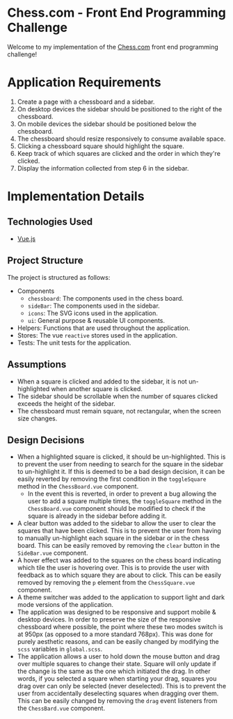 # Chess.com - Front End Programming Challenge
Welcome to my implementation of the [Chess.com](https://chess.com) front end programming challenge!

# Application Requirements
1. Create a page with a chessboard and a sidebar.
2. On desktop devices the sidebar should be positioned to the right of the chessboard.
3. On mobile devices the sidebar should be positioned below the chessboard.
4. The chessboard should resize responsively to consume available space.
5. Clicking a chessboard square should highlight the square.
6. Keep track of which squares are clicked and the order in which they're clicked.
7. Display the information collected from step 6 in the sidebar.

# Implementation Details
## Technologies Used
 - [Vue.js](https://vuejs.org/)

## Project Structure
The project is structured as follows:
- Components
  - `chessboard`: The components used in the chess board.
  - `sideBar`: The components used in the sidebar.
  - `icons`: The SVG icons used in the application.
  - `ui`: General purpose & reusable UI components.
- Helpers: Functions that are used throughout the application.
- Stores: The vue `reactive` stores used in the application.
- Tests: The unit tests for the application.

## Assumptions
- When a square is clicked and added to the sidebar, it is not un-highlighted when another square is clicked.
- The sidebar should be scrollable when the number of squares clicked exceeds the height of the sidebar.
- The chessboard must remain square, not rectangular, when the screen size changes.

## Design Decisions
- When a highlighted square is clicked, it should be un-highlighted. This is to prevent the user from needing to search for the square in the sidebar to un-highlight it. If this is deemed to be a bad design decision, it can be easily reverted by removing the first condition in the `toggleSquare` method in the `ChessBoard.vue` component. 
  - In the event this is reverted, in order to prevent a bug allowing the user to add a square multiple times, the `toggleSquare` method in the `ChessBoard.vue` component should be modified to check if the square is already in the sidebar before adding it.
- A clear button was added to the sidebar to allow the user to clear the squares that have been clicked. This is to prevent the user from having to manually un-highlight each square in the sidebar or in the chess board. This can be easily removed by removing the `clear` button in the `SideBar.vue` component.
- A hover effect was added to the squares on the chess board indicating which tile the user is hovering over. This is to provide the user with feedback as to which square they are about to click. This can be easily removed by removing the `p` element from the `ChessSquare.vue` component.
- A theme switcher was added to the application to support light and dark mode versions of the application.
- The application was designed to be responsive and support mobile & desktop devices. In order to preserve the size of the responsive chessboard where possible, the point where these two modes switch is at 950px (as opposed to a more standard 768px). This was done for purely aesthetic reasons, and can be easily changed by modifying the `scss` variables in `global.scss`.
- The application allows a user to hold down the mouse button and drag over multiple squares to change their state. Square will only update if the change is the same as the one which initiated the drag. In other words, if you selected a square when starting your drag, squares you drag over can only be selected (never deselected). This is to prevent the user from accidentally deselecting squares when dragging over them. This can be easily changed by removing the `drag` event listeners from the `ChessBard.vue` component.
